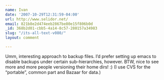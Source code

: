```yaml
---
name: Ivan
date: '2007-10-29T12:31:59-04:00'
url: http://www.selidor.net/
email: 821b8e2d474eeb2867be80e15f806b0d
_id: 368b2d01-cbb5-4a14-8c57-280157a34983
slug: "/its-all-text-v080/"
layout: comment

---
```


Umm, interesting approach to backup files. I’d prefer setting up emacs to disable backups under certain sub-hierarchies, however. BTW, nice to see more and more people versioning their home dirs! :) (I use CVS for the “portable”, common part and Bazaar for data.)

